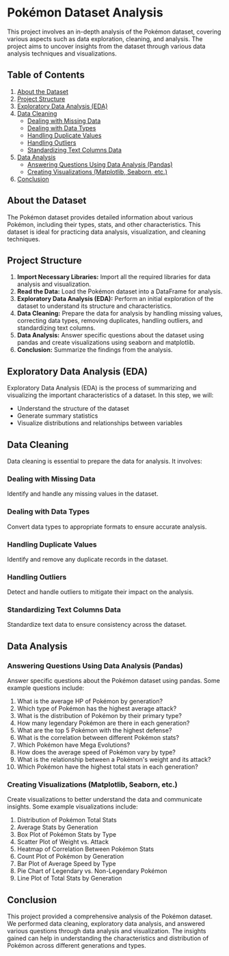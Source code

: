 # Pokémon Dataset Analysis

This project involves an in-depth analysis of the Pokémon dataset, covering various aspects such as data exploration, cleaning, and analysis. The project aims to uncover insights from the dataset through various data analysis techniques and visualizations.

## Table of Contents
1. [About the Dataset](#about-the-dataset)
2. [Project Structure](#project-structure)
3. [Exploratory Data Analysis (EDA)](#exploratory-data-analysis-eda)
4. [Data Cleaning](#data-cleaning)
    - [Dealing with Missing Data](#dealing-with-missing-data)
    - [Dealing with Data Types](#dealing-with-data-types)
    - [Handling Duplicate Values](#handling-duplicate-values)
    - [Handling Outliers](#handling-outliers)
    - [Standardizing Text Columns Data](#standardizing-text-columns-data)
5. [Data Analysis](#data-analysis)
    - [Answering Questions Using Data Analysis (Pandas)](#answering-questions-using-data-analysis-pandas)
    - [Creating Visualizations (Matplotlib, Seaborn, etc.)](#creating-visualizations-matplotlib-seaborn-etc)
6. [Conclusion](#conclusion)

## About the Dataset
The Pokémon dataset provides detailed information about various Pokémon, including their types, stats, and other characteristics. This dataset is ideal for practicing data analysis, visualization, and cleaning techniques.

## Project Structure
1. **Import Necessary Libraries:** Import all the required libraries for data analysis and visualization.
2. **Read the Data:** Load the Pokémon dataset into a DataFrame for analysis.
3. **Exploratory Data Analysis (EDA):** Perform an initial exploration of the dataset to understand its structure and characteristics.
4. **Data Cleaning:** Prepare the data for analysis by handling missing values, correcting data types, removing duplicates, handling outliers, and standardizing text columns.
5. **Data Analysis:** Answer specific questions about the dataset using pandas and create visualizations using seaborn and matplotlib.
6. **Conclusion:** Summarize the findings from the analysis.

## Exploratory Data Analysis (EDA)
Exploratory Data Analysis (EDA) is the process of summarizing and visualizing the important characteristics of a dataset. In this step, we will:
- Understand the structure of the dataset
- Generate summary statistics
- Visualize distributions and relationships between variables

## Data Cleaning
Data cleaning is essential to prepare the data for analysis. It involves:

### Dealing with Missing Data
Identify and handle any missing values in the dataset.

### Dealing with Data Types
Convert data types to appropriate formats to ensure accurate analysis.

### Handling Duplicate Values
Identify and remove any duplicate records in the dataset.

### Handling Outliers
Detect and handle outliers to mitigate their impact on the analysis.

### Standardizing Text Columns Data
Standardize text data to ensure consistency across the dataset.

## Data Analysis
### Answering Questions Using Data Analysis (Pandas)
Answer specific questions about the Pokémon dataset using pandas. Some example questions include:
1. What is the average HP of Pokémon by generation?
2. Which type of Pokémon has the highest average attack?
3. What is the distribution of Pokémon by their primary type?
4. How many legendary Pokémon are there in each generation?
5. What are the top 5 Pokémon with the highest defense?
6. What is the correlation between different Pokémon stats?
7. Which Pokémon have Mega Evolutions?
8. How does the average speed of Pokémon vary by type?
9. What is the relationship between a Pokémon's weight and its attack?
10. Which Pokémon have the highest total stats in each generation?

### Creating Visualizations (Matplotlib, Seaborn, etc.)
Create visualizations to better understand the data and communicate insights. Some example visualizations include:
1. Distribution of Pokémon Total Stats
2. Average Stats by Generation
3. Box Plot of Pokémon Stats by Type
4. Scatter Plot of Weight vs. Attack
5. Heatmap of Correlation Between Pokémon Stats
6. Count Plot of Pokémon by Generation
7. Bar Plot of Average Speed by Type
8. Pie Chart of Legendary vs. Non-Legendary Pokémon
9. Line Plot of Total Stats by Generation

## Conclusion
This project provided a comprehensive analysis of the Pokémon dataset. We performed data cleaning, exploratory data analysis, and answered various questions through data analysis and visualization. The insights gained can help in understanding the characteristics and distribution of Pokémon across different generations and types.
